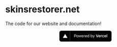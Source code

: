 # skinsrestorer.net
The code for our website and documentation!

<p align="center">
  <a rel="noopener noreferrer" target="_blank" href="https://vercel.com/?utm_source=skinsrestorer&utm_campaign=oss">
    <img height="34px" src="/public/assets/powered-by-vercel.svg" alt="Powered by vercel">
  </a>
</p>
